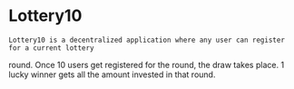 # Lottery10
    Lottery10 is a decentralized application where any user can register for a current lottery
round. Once 10 users get registered for the round, the draw takes place. 1 lucky winner gets all the amount invested in that round.
